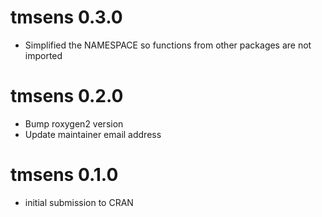 # tmsens 0.3.0

* Simplified the NAMESPACE so functions from other packages are not imported

# tmsens 0.2.0

* Bump roxygen2 version
* Update maintainer email address

# tmsens 0.1.0

* initial submission to CRAN
